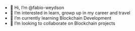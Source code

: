 - 👋 Hi, I’m @fabio-weydson
- 👀 I’m interested in learn, growp up in my career and travel
- 🌱 I’m currently learning Blockchain Development
- 💞️ I’m looking to collaborate on Blockchain projects

